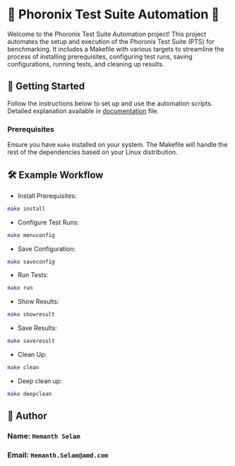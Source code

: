 # 🌟 Phoronix Test Suite Automation 🌟

Welcome to the Phoronix Test Suite Automation project! This project automates the setup and execution of the Phoronix Test Suite (PTS) for benchmarking. It includes a Makefile with various targets to streamline the process of installing prerequisites, configuring test runs, saving configurations, running tests, and cleaning up results.

## 🚀 Getting Started

Follow the instructions below to set up and use the automation scripts. Detailed explanation available in [documentation](https://github.com/SelamHemanth/pts-automation-tool/blob/main/documentation) file.

### Prerequisites

Ensure you have `make` installed on your system. The Makefile will handle the rest of the dependencies based on your Linux distribution.

## 🛠️ Example Workflow

* Install Prerequisites:
```sh
make install
```

* Configure Test Runs:
```sh
make menuconfig
```

* Save Configuration:
```sh
make saveconfig
```

* Run Tests:
```sh
make run
```
* Show Results:
```sh
make showresult
```

* Save Results:
```sh
make saveresult
```

* Clean Up:
```sh
make clean
```
* Deep clean up:
```sh
make deepclean
```

## 👤 Author
### Name: `Hemanth Selam`
### Email: `Hemanth.Selam@amd.com`
